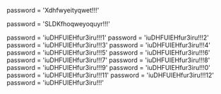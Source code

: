 















password = 'Xdhfwyeityqwet!!!'


password = 'SLDKfhoqweyoquyr!!!'


password = 'iuDHFUIEHfur3iru!!!1'
password = 'iuDHFUIEHfur3iru!!!2'
password = 'iuDHFUIEHfur3iru!!!3'
password = 'iuDHFUIEHfur3iru!!!4'
password = 'iuDHFUIEHfur3iru!!!5'
password = 'iuDHFUIEHfur3iru!!!6'
password = 'iuDHFUIEHfur3iru!!!7'
password = 'iuDHFUIEHfur3iru!!!8'
password = 'iuDHFUIEHfur3iru!!!9'
password = 'iuDHFUIEHfur3iru!!!0'
password = 'iuDHFUIEHfur3iru!!!11'
password = 'iuDHFUIEHfur3iru!!!12'
password = 'iuDHFUIEHfur3iru!!!'
